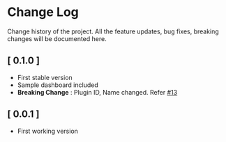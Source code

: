 # Change Log

Change history of the project. All the feature updates, bug fixes, breaking changes will be documented here.

## [ 0.1.0 ]

- First stable version
- Sample dashboard included
- **Breaking Change** : Plugin ID, Name changed. Refer [#13](https://github.com/yesoreyeram/grafana-azure-datasource/issues/13)

## [ 0.0.1 ]

- First working version
